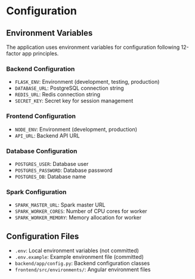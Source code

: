# Configuration

## Environment Variables

The application uses environment variables for configuration following 12-factor app principles.

### Backend Configuration

- `FLASK_ENV`: Environment (development, testing, production)
- `DATABASE_URL`: PostgreSQL connection string
- `REDIS_URL`: Redis connection string
- `SECRET_KEY`: Secret key for session management

### Frontend Configuration

- `NODE_ENV`: Environment (development, production)
- `API_URL`: Backend API URL

### Database Configuration

- `POSTGRES_USER`: Database user
- `POSTGRES_PASSWORD`: Database password
- `POSTGRES_DB`: Database name

### Spark Configuration

- `SPARK_MASTER_URL`: Spark master URL
- `SPARK_WORKER_CORES`: Number of CPU cores for worker
- `SPARK_WORKER_MEMORY`: Memory allocation for worker

## Configuration Files

- `.env`: Local environment variables (not committed)
- `.env.example`: Example environment file (committed)
- `backend/app/config.py`: Backend configuration classes
- `frontend/src/environments/`: Angular environment files
